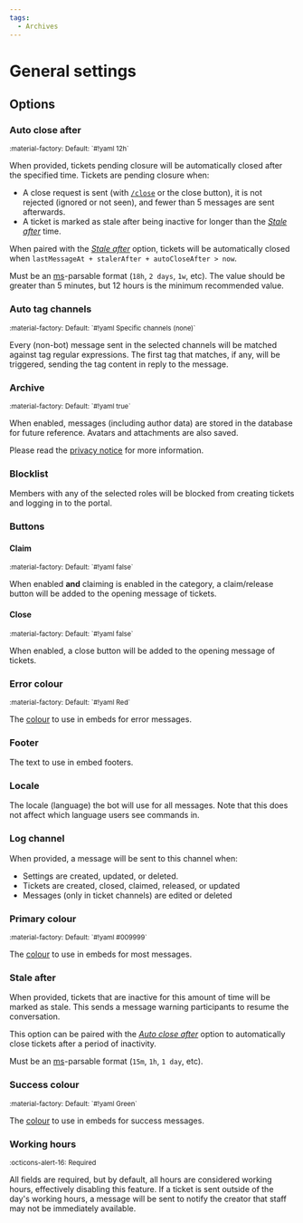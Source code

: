 ```yaml
---
tags:
  - Archives
---
```


# General settings

## Options

### Auto close after

<small>
:material-factory: Default: `#!yaml 12h`
</small>

When provided, tickets pending closure will be automatically closed after the specified time.
Tickets are pending closure when:

- A close request is sent (with [`/close`](../commands.md#close) or the close button), it is not rejected (ignored or not seen), and fewer than 5 messages are sent afterwards.
- A ticket is marked as stale after being inactive for longer than the [*Stale after*](#stale-after) time.

When paired with the [*Stale after*](#stale-after) option, tickets will be automatically closed when `lastMessageAt + stalerAfter + autoCloseAfter > now`.

Must be an [ms](https://github.com/vercel/ms#readme)-parsable format (`18h`, `2 days`, `1w`, etc).
The value should be greater than 5 minutes, but 12 hours is the minimum recommended value.

### Auto tag channels

<small>
:material-factory: Default: `#!yaml Specific channels (none)`
</small>

Every (non-bot) message sent in the selected channels will be matched against tag regular expressions.
The first tag that matches, if any, will be triggered, sending the tag content in reply to the message.

### Archive

<small>
:material-factory: Default: `#!yaml true`
</small>

When enabled, messages (including author data) are stored in the database for future reference. Avatars and attachments are also saved.

Please read the [privacy notice](../privacy.md) for more information.

### Blocklist

Members with any of the selected roles will be blocked from creating tickets and logging in to the portal.

### Buttons

#### Claim

<small>
:material-factory: Default: `#!yaml false`
</small>

When enabled **and** claiming is enabled in the category, a claim/release button will be added to the opening message of tickets.

#### Close

<small>
:material-factory: Default: `#!yaml false`
</small>

When enabled, a close button will be added to the opening message of tickets.

### Error colour

<small>
:material-factory: Default: `#!yaml Red`
</small>

The [colour](https://old.discordjs.dev/#/docs/discord.js/main/typedef/ColorResolvable) to use in embeds for error messages.

### Footer

The text to use in embed footers.

### Locale

The locale (language) the bot will use for all messages. Note that this does not affect which language users see commands in.

### Log channel

When provided, a message will be sent to this channel when:

- Settings are created, updated, or deleted.
- Tickets are created, closed, claimed, released, or updated
- Messages (only in ticket channels) are edited or deleted

### Primary colour

<small>
:material-factory: Default: `#!yaml #009999`
</small>

The [colour](https://old.discordjs.dev/#/docs/discord.js/main/typedef/ColorResolvable) to use in embeds for most messages.

### Stale after

When provided, tickets that are inactive for this amount of time will be marked as stale.
This sends a message warning participants to resume the conversation.

This option can be paired with the [*Auto close after*](#auto-close-after) option to automatically close tickets after a period of inactivity.

Must be an [ms](https://github.com/vercel/ms#readme)-parsable format (`15m`, `1h`, `1 day`, etc).

### Success colour

<small>
:material-factory: Default: `#!yaml Green`
</small>

The [colour](https://old.discordjs.dev/#/docs/discord.js/main/typedef/ColorResolvable) to use in embeds for success messages.

### Working hours

<small>
:octicons-alert-16: Required
</small>

All fields are required, but by default, all hours are considered working hours, effectively disabling this feature.
If a ticket is sent outside of the day's working hours, a message will be sent to notify the creator that staff may not be immediately available.
